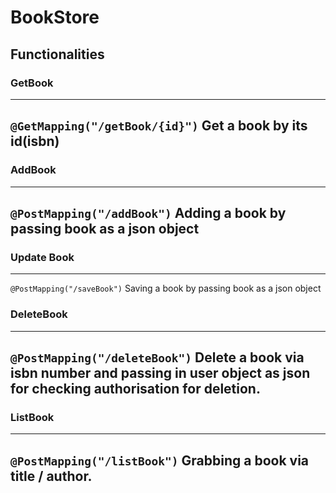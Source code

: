 # BookStore

## Functionalities

### GetBook 
--- 
`
@GetMapping("/getBook/{id}")
`
Get a book by its id(isbn)
---

### AddBook
---
`
@PostMapping("/addBook")
`
Adding a book by passing book as a json object
---

### Update Book
---
`
@PostMapping("/saveBook")
`
Saving a book by passing book as a json object

### DeleteBook
---
`
@PostMapping("/deleteBook")
`
Delete a book via isbn number and passing in user object as json for checking authorisation for deletion.
---

### ListBook
---
`
@PostMapping("/listBook")
`
Grabbing a book via title / author.
---
